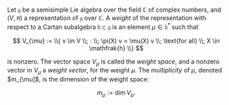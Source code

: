 Let $\mathfrak{g}$ be a semisimple Lie algebra over the field $\mathbb{C}$ of complex numbers, and $(V, \pi)$ a representation of $\mathfrak{g}$ over $\mathbb{C}$. A *weight* of the representation with respect to a Cartan subalgebra $\mathfrak{h} \subset \mathfrak{g}$ is an element $\mu \in \mathfrak{h}^*$ such that

$$
V_{\mu} := \\{ v \in V \\; : \\; \pi(X) v = \mu(X) v \\; \text{for all} \\; X \in \mathfrak{h} \\}
$$

is nonzero. The vector space $V_{\mu}$ is called the *weight space*, and a nonzero vector in $V_{\mu}$ a *weight vector*, for the weight $\mu$. The *multiplicity* of $\mu$, denoted $m_{\mu]$, is the dimension of the weight space:

$$
m_{\mu} := \dim V_{\mu}.
$$
